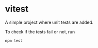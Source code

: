 # vitest

A simple project where unit tests are added.

To check if the tests fail or not, run
```
npm test
```
